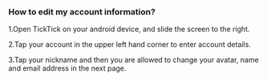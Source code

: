 ### How to edit my account information?
1.Open TickTick on your android device, and slide the screen to the right.

2.Tap your account in the upper left hand corner to enter account details.

3.Tap your nickname and then you are allowed to change your avatar, name and email address in the next page.
